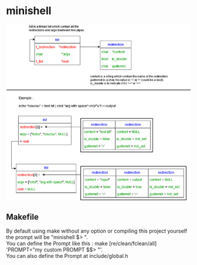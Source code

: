 # minishell

![Parsing Struct Diagram](https://github.com/ninofaivre/minishell/blob/master/minishell.jpg)

## Makefile

By default using make without any option or compiling this project yourself the prompt will be "minishell $> ".<br>
You can define the Prompt like this : make [re/clean/fclean/all] 'PROMPT="my custom PROMPT $$> "'.<br>
You can also define the Prompt at include/global.h
